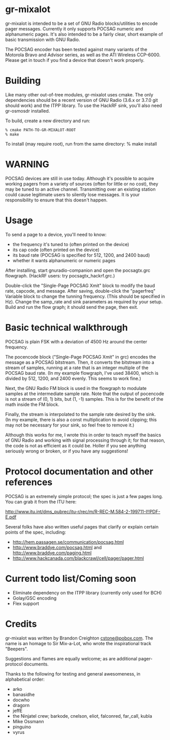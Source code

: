gr-mixalot
==========

gr-mixalot is intended to be a set of GNU Radio blocks/utilities to encode 
pager messages.  Currently it only supports POCSAG numeric and alphanumeric 
pages.  It's also intended to be a fairly clear, short example of basic 
transmission with GNU Radio.   

The POCSAG encoder has been tested against many variants of the Motorola Bravo 
and Advisor series, as well as the ATI Wireless CCP-6000.  Please get in touch 
if you find a device that doesn't work properly.  


Building
========

Like many other out-of-tree modules, gr-mixalot uses cmake.  The only 
dependencies should be a recent version of GNU Radio (3.6.x or 3.7.0 git should 
work) and the ITPP library.  To use the HackRF sink, you'll also need gr-osmosdr 
installed.

To build, create a new directory and run:

    % cmake PATH-TO-GR-MIXALOT-ROOT
    % make

To install (may require root), run from the same directory:
    % make install


WARNING
=======

POCSAG devices are still in use today.  Although it's possible to acquire 
working pagers from a variety of sources (often for little or no cost), they
may be tuned to an active channel.  Transmitting over an existing station
could cause legitimate users to silently lose messages.  It is your 
responsibility to ensure that this doesn't happen.  


Usage
=====

To send a page to a device, you'll need to know:

* the frequency it's tuned to (often printed on the device)
* its cap code (often printed on the device)
* its baud rate (POCSAG is specified for 512, 1200, and 2400 baud)
* whether it wants alphanumeric or numeric pages

After installing, start gnuradio-companion and open the pocsagtx.grc flowgraph.
(HackRF users: try pocsagtx_hackrf.grc.)

Double-click the "Single-Page POCSAG Xmit" block to modify the baud rate, 
capcode, and message.  After saving, double-click the "pagerfreq" Variable block
to change the tunning frequency.  (This should be specified in Hz).  Change the
samp_rate and sink parameters as required by your setup.  Build and run the 
flow graph; it should send the page, then exit.  


Basic technical walkthrough
===========================

POCSAG is plain FSK with a deviation of 4500 Hz around the center frequency.  

The pocencode block ("Single-Page POCSAG Xmit" in grc) encodes the message as
a POCSAG bitstream.  Then, it converts the bitstream into a stream of samples,
running at a rate that is an integer multiple of the POCSAG baud rate.  (In 
my example flowgraph, I've used 38400, which is divided by 512, 1200, and 2400 
evenly.  This seems to work fine.)

Next, the GNU Radio FM block is used in the flowgraph to modulate samples at 
the intermediate sample rate.  Note that the output of pocencode is not a 
stream of (0, 1) bits, but (1, -1) samples.  This is for the benefit of the math
inside the FM block.  

Finally, the stream is interpolated to the sample rate desired by the sink.  
(In my example, there is also a const multiplication to avoid clipping; this
may not be necessary for your sink, so feel free to remove it.)

Although this works for me, I wrote this in order to teach myself the basics of
GNU Radio and working with signal processing through it; for that reason, 
the code is not as efficient as it could be.  Holler if you see anything 
seriously wrong or broken, or if you have any suggestions!


Protocol documentation and other references
===========================================

POCSAG is an extremely simple protocol; the spec is just a few pages long.
You can grab it from the ITU here:

http://www.itu.int/dms_pubrec/itu-r/rec/m/R-REC-M.584-2-199711-I!!PDF-E.pdf

Several folks have also written useful pages that clarify or explain certain
points of the spec, including:

* http://hem.passagen.se/communication/pocsag.html
* http://www.braddye.com/pocsag.html and http://www.braddye.com/paging.html
* http://www.hackcanada.com/blackcrawl/cell/pager/pager.html


Current todo list/Coming soon
=============================

* Eliminate dependency on the ITPP library (currently only used for BCH) 
* Golay/GSC encoding 
* Flex support


Credits
=======

gr-mixalot was written by Brandon Creighton <cstone@pobox.com>.  The name is 
an homage to Sir Mix-a-Lot, who wrote the inspirational track "Beepers".   

Suggestions and flames are equally welcome; as are additional pager-protocol
documents.

Thanks to the following for testing and general awesomeness, in alphabetical 
order: 
* arko
* banasidhe
* docwho
* dragorn
* jeffE
* the Ninjatel crew; barkode, cnelson, eliot, falconred, far_call, kubla
* Mike Ossmann
* pinguino
* vyrus

